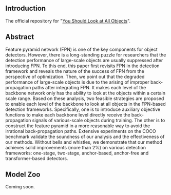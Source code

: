 ## Introduction

The official repository for "[You Should Look at All Objects]()".


## Abstract

Feature pyramid network (FPN) is one of the key components for object detectors.
However, there is a long-standing puzzle for researchers that the detection performance of large-scale objects are usually suppressed after introducing FPN.
To this end, this paper first revisits FPN in the detection framework and reveals the nature of the success of FPN from the perspective of optimization.
Then, we point out that the degraded performance of large-scale objects is due to the arising of improper back-propagation paths after integrating FPN.
It makes each level of the backbone network only has the ability to look at the objects within a certain scale range.
Based on these analysis, two feasible strategies are proposed to enable each level of the backbone to look at all objects in the FPN-based detection frameworks.
Specifically, one is to introduce auxiliary objective functions to make each backbone level directly receive the back-propagation signals of various-scale objects during training.
The other is to construct the feature pyramid in a more reasonable way to avoid the irrational back-propagation paths.
Extensive experiments on the COCO benchmark validate the soundness of our analysis and the effectiveness of our methods.
Without bells and whistles, we demonstrate that our method achieves solid improvements (more than $2\%$) on various detection frameworks: one-stage, two-stage, anchor-based, anchor-free and transformer-based detectors.


## Model Zoo

Coming soon.